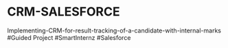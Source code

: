 # CRM-SALESFORCE
Implementing-CRM-for-result-tracking-of-a-candidate-with-internal-marks
#Guided Project 
#SmartInternz 
#Salesforce 

